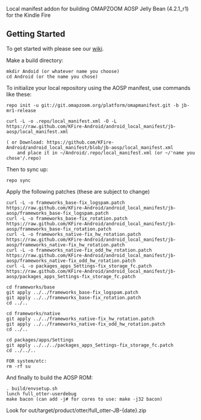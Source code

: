 Local manifest addon for building OMAPZOOM AOSP Jelly Bean (4.2.1_r1) for the Kindle Fire

Getting Started
---------------

To get started with please see our [wiki](https://github.com/KFire-Android/android_local_manifest/wiki).

Make a build directory:

	mkdir Andoid (or whatever name you choose)
	cd Android (or the name you chose)
	

To initialize your local repository using the AOSP manifest, use commands like these:

	repo init -u git://git.omapzoom.org/platform/omapmanifest.git -b jb-mr1-release
    
	curl -L -o .repo/local_manifest.xml -O -L https://raw.github.com/KFire-Android/android_local_manifest/jb-aosp/local_manifest.xml

	( or Download: https://github.com/KFire-Android/android_local_manifest/blob/jb-aosp/local_manifest.xml
		and place it in ~/Android/.repo/local_manifest.xml (or ~/'name you chose'/.repo)

Then to sync up:

	repo sync

Apply the following patches (these are subject to change)

	curl -L -o frameworks_base-fix_logspam.patch https://raw.github.com/KFire-Android/android_local_manifest/jb-aosp/frameworks_base-fix_logspam.patch
	curl -L -o frameworks_base-fix_rotation.patch https://raw.github.com/KFire-Android/android_local_manifest/jb-aosp/frameworks_base-fix_rotation.patch
	curl -L -o frameworks_native-fix_hw_rotation.patch https://raw.github.com/KFire-Android/android_local_manifest/jb-aosp/frameworks_native-fix_hw_rotation.patch
	curl -L -o frameworks_native-fix_odd_hw_rotation.patch https://raw.github.com/KFire-Android/android_local_manifest/jb-aosp/frameworks_native-fix_odd_hw_rotation.patch
	curl -L -o packages_apps_Settings-fix_storage_fc.patch https://raw.github.com/KFire-Android/android_local_manifest/jb-aosp/packages_apps_Settings-fix_storage_fc.patch

	cd frameworks/base
	git apply ../../frameworks_base-fix_logspam.patch
	git apply ../../frameworks_base-fix_rotation.patch
	cd ../..

	cd frameworks/native
	git apply ../../frameworks_native-fix_hw_rotation.patch
	git apply ../../frameworks_native-fix_odd_hw_rotation.patch
	cd ../..

	cd packages/apps/Settings
	git apply ../../../packages_apps_Settings-fix_storage_fc.patch
	cd ../../..

	FOR system/etc:
	rm -rf su

And finally to build the AOSP ROM:

	. build/envsetup.sh
	lunch full_otter-userdebug
	make bacon (can add -j# for cores to use: make -j32 bacon)

Look for out/target/product/otter/full_otter-JB-{date}.zip

